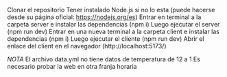 Clonar el repositorio
Tener instalado Node.js si no lo esta (puede hacerse desde su página oficial: https://nodejs.org/es)
Entrar en terminal a la carpeta server e instalar las dependencias (npm i)
Luego ejecutar el server (npm run dev)
Entrar en una nueva terminal a la carpeta client e instalar las dependencias (npm i)
Luego ejecutar el cliente (npm run dev)
Abrir el enlace del client en el navegador (http://localhost:5173/)

*NOTA*
El archivo data.yml no tiene datos de temperatura de 12 a 1
Es necesario probar la web en otra franja horaria

